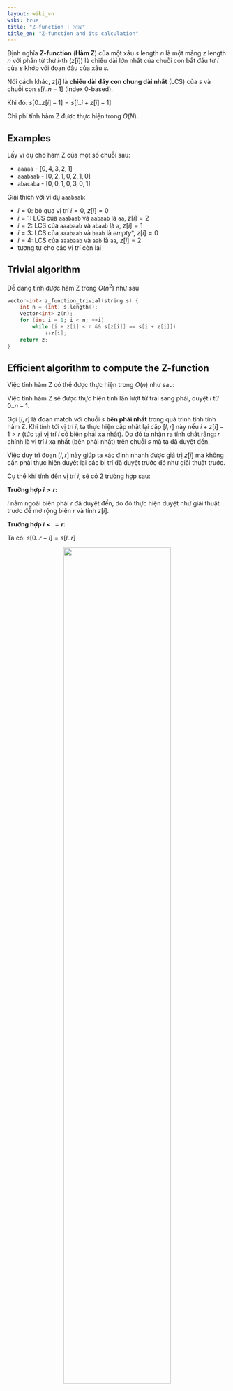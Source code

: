 ```yaml
---
layout: wiki_vn
wiki: true
title: "Z-function | 🇻🇳"
title_en: "Z-function and its calculation"
---
```



Định nghĩa **Z-function** (**Hàm Z**) của một xâu $s$ length $n$ là một mảng $z$ length $n$ với phần tử thứ $i$-th ($z[i]$) là chiều dài lớn nhất của chuỗi con bắt đầu từ $i$ của $s$ khớp với đoạn đầu của xâu $s$.

Nói cách khác, $z[i]$ là **chiều dài dãy con chung dài nhất** (LCS) của $s$ và chuỗi con $s[i..n-1]$ (index $0$-based).

Khi đó: $s[0..z[i]-1] = s[i..i+z[i]-1]$

Chi phí tính hàm Z được thực hiện trong $O(N)$.

## Examples

Lấy ví dụ cho hàm Z của một số chuỗi sau:

* `aaaaa` - $[0, 4, 3, 2, 1]$
* `aaabaab` - $[0, 2, 1, 0, 2, 1, 0]$
* `abacaba` - $[0, 0, 1, 0, 3, 0, 1]$

Giải thích với ví dụ `aaabaab`: 
+ $i = 0$: bỏ qua vị trí $i = 0$, $z[i] = 0$
+ $i = 1$: LCS của `aaabaab` và `aabaab` là `aa`, $z[i] = 2$
+ $i = 2$: LCS của `aaabaab` và `abaab` là `a`, $z[i] = 1$
+ $i = 3$: LCS của `aaabaab` và `baab` là *empty**, $z[i] = 0$
+ $i = 4$: LCS của `aaabaab` và `aab` là `aa`, $z[i] = 2$
+ tương tự cho các vị trí còn lại

## Trivial algorithm

Dễ dàng tính được hàm Z trong $O(n^2)$ như sau

```cpp
vector<int> z_function_trivial(string s) {
	int n = (int) s.length();
	vector<int> z(n);
	for (int i = 1; i < n; ++i)
		while (i + z[i] < n && s[z[i]] == s[i + z[i]])
			++z[i];
	return z;
}
```

## Efficient algorithm to compute the Z-function

Việc tính hàm Z có thể được thực hiện trong $O(n)$ như sau:

Việc tính hàm Z sẽ được thực hiện tính lần lượt từ trái sang phải, duyệt $i$ từ $0..n-1$.

Gọi $[l, r]$ là đoạn match với chuỗi $s$ **bên phải nhất** trong quá trình tính tính hàm Z. Khi tính tới vị trí $i$, ta thực hiện cập nhật lại cặp $[l, r]$ này nếu $i + z[i] - 1 > r$ (tức tại vị trí $i$ có biên phải xa nhất). Do đó ta nhận ra tính chất rằng: $r$ chính là vị trí $i$ xa nhất (bên phải nhất) trên chuỗi $s$ mà ta đã duyệt đến.

Việc duy trì đoạn $[l, r]$ này giúp ta xác định nhanh được giá trị $z[i]$ mà không cần phải thực hiện duyệt lại các bị trí đã duyệt trước đó như giải thuật trước.

Cụ thể khi tính đến vị trí $i$, sẽ có 2 trường hợp sau:

**Trường hợp $i > r$:**

$i$ nằm ngoài biên phải $r$ đã duyệt đến, do đó thực hiện duyệt như giải thuật trước để mở rộng biên $r$ và tính $z[i]$.

**Trường hợp $i <= r$:**
  
Ta có: $s[0..r-l] = s[l..r]$


<p align="center"><img src="https://i.imgur.com/d4HHNdK.png" width="70%"></p>


Như hình trên, ta thấy đoạn $s[i-l..r-l] = s[i..r]$, do đó ta ko cần duyệt lại đoạn $s[i..r]$ mà lấy lại $z[i-l]$ đã tính trước đó. Lưu ý thêm $z[i-l]$ có thể lớn hơn $r-i+1$ (vượt qua biên $r$ đã duyệt), do đó ta chỉ lấy

$$ z_0[i] = \min(r - i + 1,\; z[i-l]) $$

với $z_0[i]$ là độ dài khởi tạo sẵn cho $z[i]$.

Sau đó ta chỉ việc duyệt như giải thuật cũ và mở rộng biên $r$.

Chi tiết hiện thực của giải thuật này như sau

```cpp
vector<int> z_function(string s) {
	int n = (int) s.length();
	vector<int> z(n);
	for (int i = 1, l = 0, r = 0; i < n; ++i) {
		if (i <= r)
			z[i] = min (r - i + 1, z[i - l]);
		while (i + z[i] < n && s[z[i]] == s[i + z[i]])
			++z[i];
		if (i + z[i] - 1 > r)
			l = i, r = i + z[i] - 1;
	}
	return z;
}
```

**Độ phức tạp:** ta thấy rằng việc duyệt trên xâu $s$ chỉ thực hiện trong $O(n)$ khi mở rộng biên $r$.


## Ứng dụng

### Search the substring

Problem: cho pattern $p$ và chuỗi text $t$. Tìm tất cả vị trí xuất hiện của $p$ trong $t$.

Solution: tạo một chuỗi mới $s = p + \diamond + t$, với $\diamond$ là một ký tự đặc biệt phân cách 2 chuỗi $p$ và $t$.

Apply hàm Z trên chuỗi $s$ này, dễ dàng ta thấy được nếu $z[i] = length(p)$ thì tại đó có xuất hiện của chuỗi $p$ trên $s$ hay chính là trên chuỗi $t$ ban đầu.

Độ phức tạp: $O(\operatorname{length}(t) + \operatorname{length}(p))$


## Practice Problems

[Xem một số bài trên vnspoj](https://vnspoj.github.io/category/z-function)

* [Codeforces - Password [Difficulty: Easy]](http://codeforces.com/problemset/problem/126/B)
* [UVA # 455 "Periodic Strings" [Difficulty: Medium]](http://uva.onlinejudge.org/index.php?option=onlinejudge&page=show_problem&problem=396)
* [UVA # 11022 "String Factoring" [Difficulty: Medium]](http://uva.onlinejudge.org/index.php?option=onlinejudge&page=show_problem&problem=1963)
* [UVa 11475 - Extend to Palindrome](http://uva.onlinejudge.org/index.php?option=com_onlinejudge&Itemid=8&category=24&page=show_problem&problem=2470)
* [LA 6439 - Pasti Pas!](https://icpcarchive.ecs.baylor.edu/index.php?option=com_onlinejudge&Itemid=8&category=588&page=show_problem&problem=4450)
* [Codechef - Chef and Strings](https://www.codechef.com/problems/CHSTR)
* [Codeforces - Prefixes and Suffixes](http://codeforces.com/problemset/problem/432/D)

